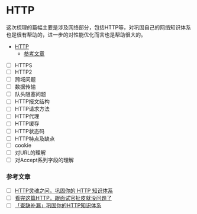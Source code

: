 # HTTP

这次梳理的篇幅主要是涉及网络部分，包括HTTP等，对巩固自己的网络知识体系也是很有帮助的，进一步的对性能优化而言也是帮助很大的。

- [HTTP](#http)
    - [参考文章](#参考文章)
* [ ] HTTPS
* [ ] HTTP2
* [ ] 跨域问题
* [ ] 数据传输
* [ ] 队头阻塞问题
* [ ] HTTP报文结构
* [ ] HTTP请求方法
* [ ] HTTP代理
* [ ] HTTP缓存
* [ ] HTTP状态码
* [ ] HTTP特点及缺点
* [ ] cookie
* [ ] 对URL的理解
* [ ] 对Accept系列字段的理解

### 参考文章

* [ ] [HTTP灵魂之问，巩固你的 HTTP 知识体系](https://juejin.cn/post/6844904100035821575)
* [ ] [看完这篇HTTP，跟面试官扯皮就没问题了](https://juejin.cn/post/6844904045572800525)
* [ ] [「查缺补漏」巩固你的HTTP知识体系](https://juejin.cn/post/6857287743966281736)